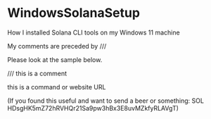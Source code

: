 # WindowsSolanaSetup
How I installed Solana CLI tools on my Windows 11 machine

My comments are preceded by ///

Please look at the sample below.

/// this is a comment

this is a command or website URL



(If you found this useful and want to send a beer or something: SOL HDsgHK5mZ72hRVHQr21Sa9pw3hBx3E8uvMZkfyRLAVgT)
